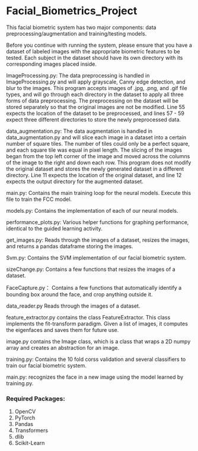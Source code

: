 # Facial_Biometrics_Project

This facial biometric system has two major components: data preprocessing/augmentation and training/testing models.

Before you continue with running the system, please ensure that you have a dataset of labeled images with the appropriate biometric features to be tested. Each subject in the dataset should have its own directory with its corresponding images placed inside.

ImageProcessing.py:
The data preprocessing is handled in ImageProcessing.py and will apply grayscale, Canny edge detection, and blur to the images. This program accepts images of .jpg, .png, and .gif file types, and will go through each directory in the dataset to apply all three forms of data preprocessing. The preprocessing on the dataset will be stored separately so that the original images are not be modified. Line 55 expects the location of the dataset to be preprocessed, and lines 57 - 59 expect three different directories to store the newly preprocessed data.

data_augmentation.py:
The data augmentation is handled in data_augmentation.py and will slice each image in a dataset into a certain number of square tiles. The number of tiles could only be a perfect square, and each square tile was equal in pixel length. The slicing of the images began from the top left corner of the image and moved across the columns of the image to the right and down each row. This program does not modify the original dataset and stores the newly generated dataset in a different directory. Line 11 expects the location of the original dataset, and line 12 expects the output directory for the augmented dataset.

main.py:
Contains the main training loop for the neural models. Execute this file to train the FCC model.

models.py:
Contains the implementation of each of our neural models.

performance_plots.py:
Various helper functions for graphing performance, identical to the guided learning activity.

get_images.py:
Reads through the images of a dataset, resizes the images, and returns a pandas dataframe storing the images.

Svm.py:
Contains the SVM implementation of our facial biometric system.

sizeChange.py:
Contains a few functions that resizes the images of a dataset.

FaceCapture.py：
Contains a few functions that automatically identify a bounding box around the face, and crop anything outside it.

data_reader.py
Reads through the images of a dataset.

feature_extractor.py
contains the class FeatureExtractor. This class implements the fit-transform paradigm. Given a list of images, it computes the eigenfaces and saves them for future use.

image.py
contains the Image class, which is a class that wraps a 2D numpy array and creates an abstraction for an image.

training.py: 
Contains the 10 fold corss validation and several classifiers to train our facial biometric system.

main.py: 
recognizes the face in a new image using the model learned by training.py.



### Required Packages:

1. OpenCV
2. PyTorch
3. Pandas
4. Transformers
5. dlib
6. Scikit-Learn
